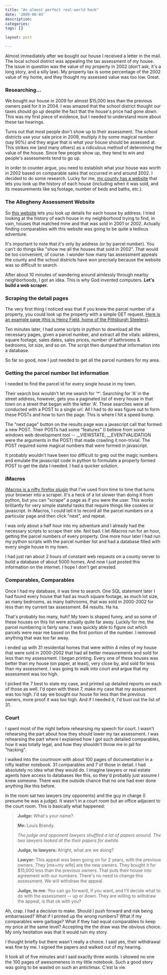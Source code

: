 ```yaml
---
title: "An almost perfect real-world hack"
date: '2009-08-03'
description:
categories:
tags: []

layout: post

---
```

Almost immediately after we bought our house I received a letter in the mail. The local school district was appealing the tax assessment of my house. The issue in question was the value of my property in 2002 (don't ask, it's a long story, and a silly law). My property tax is some percentage of the 2002 value of my home, and they thought my assessed value was too low. Great.
<h3>Researching...</h3>
We bought our house in 2009 for almost $15,000 less than the previous owners paid for it in 2004. I was amazed that the school district thought our taxes should go <em>up</em> despite the fact that the house's price had gone <em>down</em>. This was my first piece of evidence, but I needed to understand more about these tax hearings.

Turns out that most people don't show up to their assessment. The school districts use your sale price in 2009, multiply it by some magical number (say 90%) and they argue that is what your house should be assessed at. This strikes me (and many others) as a ridiculous method of determining the value of the house. Since few people show up, they tend to win and people's assessments tend to go up.

In order to counter argue, you need to establish what your house was worth in 2002 based on comparable sales that occurred in and around 2002. I decided to do some research. Lucky for me, <a href="http://www2.county.allegheny.pa.us/RealEstate/Search.aspx">my county has a website</a> that lets you look up the history of each house (including when it was sold, and its measurements like sq.footage, number of beds and baths, etc.).
<h3>The Allegheny Assessment Website</h3>
So <a href="http://www2.county.allegheny.pa.us/RealEstate/Search.aspx">this website</a> lets you look up details for each house by address. I tried looking at the history of each house in my neighborhood trying to find, in vain, houses that matched mine and that was sold in 2001 or 2002. Actually finding comparables with this website was going to be quite a tedious adventure.

It's important to note that it's only by address (or by parcel number). You can't do things like "show me all the houses that sold in 2002". That would be too convenient, of course. I wonder how many tax assessment appeals the county and the school districts have won precisely because the website was so difficult to search.

After about 10 minutes of wandering around aimlessly through nearby neighborhoods, I got an idea. This is why God invented computers. <strong>Let's build a web scraper.</strong>
<h3>Scraping the detail pages</h3>
The very first thing I noticed was that if you knew the parcel number of a property, you could look up the property with a simple GET request. <a href="http://www2.county.allegheny.pa.us/RealEstate/GeneralInfo.aspx?ParcelID=0008J00030000000%20%20%20%20&amp;SearchType=2&amp;SearchStreet=Art%20Roone&amp;SearchNum=&amp;SearchMuni=">Here is an example page (this is Heinz Field, home of the Pittsburgh Steelers)</a>.

Ten minutes later, I had some scripts in python to download all the necessary pages, given a parcel number, and extract all the vitals: address, square footage, sales dates, sales prices, number of bathrooms &amp; bedrooms, lot size, and so on. The script then dumped that information into a database.

So far so good, now I just needed to get all the parcel numbers for my area.
<h3>Getting the parcel number list information</h3>
I needed to find the parcel id for every single house in my town.

Their search box wouldn't let me search for '*'. Searching for 'A' in the street address, however, gets you a paginated list of every house in that town on a street that began with the letter 'A'. These searches were all conducted with a POST to a single url. All I had to do was figure out to form these POSTs and how to turn the page. This is where I hit a speed bump.

The "next page" button on the results page was a javascript call that formed a new POST. Their POSTs had some "features" (I believe from some windows web development tool -- __VIEWSTATE, __EVENTVALIDATION were the arguments in the POST) that made crawling it non-trivial. The POST required some magical numbers that were formed in javascript.

It probably wouldn't have been too difficult to grep out the magic numbers and emulate the javascript code in python to formulate a properly formed POST to get the data I needed. I had a quicker solution.
<h3>iMacros</h3>
<a href="https://addons.mozilla.org/en-US/firefox/addon/3863">iMacros is a nifty firefox plugin</a> that I've used from time to time that turns your browser into a scraper. It's a heck of a lot slower than doing it from python, but you can "scrape" a page as if you were the user. This works brilliantly for very simple stateful tasks that require things like cookies or javascript. In iMacros, I could tell it to record all the parcel numbers on a particular page and then click "next", and repeat.

I was only about a half hour into my adventure and I already had the necessary scripts to scrape their site. Not bad. I let iMacros run for an hour, getting the parcel numbers of every property. One more hour later I had run my python scripts with the parcel number list and had a database filled with every single house in my town.

I had just ran about 2 hours of constant web requests on a county server to build a database of about 5000 homes. And now I just posted this information on the internet. I hope I don't get arrested.
<h3>Comparables, Comparables</h3>
Once I had my database, it was time to search. One SQL statement later I had found every house that had as much square footage, as much lot size, as many bedrooms, as many bathrooms, that was sold in 2000-2002 for less than my current tax assessment. 84 results. Ha ha.

That's probably too many, huh? My town is shaped funny, and so some of these houses on this list were actually quite far away. Luckily for me, the parcel numbering is fairly sane. I was quickly able to figure out which parcels were near me based on the first portion of the number. I removed anything that was too far away.

I ended up with 31 residential homes that were within 4 miles of my house that were sold in 2000-2002 that had all better measurements and sold for less than my assessment. I began printing. Every one of these houses was better than my house (on paper, at least), very close by, and sold for less than my assessment. I was going to walk into court and argue that my assessment was too high.

I picked the 7 best to state my case, and printed up detailed reports on each of those as well. I'd open with these 7, make my case that my assessment was too high. I'd say we bought our house for less than the previous owners, more proof it was too high. And if I needed it, I'd bust out the list of 31.
<h3>Court</h3>
I spent most of the night before rehearsing my speech for court. I wasn't rehearsing the part about how they should lower my tax assessment. I was rehearsing the part where I explained how I got such detailed comparables, how it was totally legal, and how they shouldn't throw me in jail for "hacking".

I walked into the courtroom with about 100 pages of documentation in a nifty leather notebook. 31 comparables and 7 of those in detail. I had absolutely no idea what they would do. I imagine lawyers or real estate agents have access to databases like this, so they'd probably just assume I knew someone. There was the outside chance that no one had ever done anything like this before.

In the room sat two lawyers (my opponents) and the guy in charge (I presume he was a judge). It wasn't in a court room but an office adjacent to the court room. This is basically what happened:
<blockquote><strong>Judge:</strong> What's your name?<strong></strong>

<strong>Me: </strong>Louis Brandy.

<em>The judge and opponent lawyers shuffled a lot of papers around. The two lawyers looked at the their papers for awhile. </em>

<strong>Judge, to lawyers: </strong>Alright, what are we doing?

<strong>Lawyer:</strong> This appeal was been going on for 2 years, with the previous owners. They [me+my wife] are the new owners. They bought it for $15,000 less than the previous owners. That puts their house into agreement with our numbers. There's no need to change this assessment. We will withdraw the appeal.

<strong>Judge, to me</strong>: You can go forward, if you want, and I'll decide what to do with the assessment -- up or down. They are willing to withdraw the appeal, is that ok with you?</blockquote>
Ah, crap. I had a decision to make. Should I push forward and risk being embarrassed? What if I printed up the wrong numbers? What if my comparables were garbage? What if they had equal comparables to keep my price at the same level? Accepting the the draw was the obvious choice. My only hesitation was that it would ruin my story.

I thought briefly but there wasn't really a choice. I said yes, their withdrawal was fine by me. I signed the papers and walked out of my hearing.

It took all of five minutes and I said exactly three words. I showed no one the 100 pages of awesomeness in my little notebook. Such a good story was going to be wasted on such an anticlimax. C'est la vie.